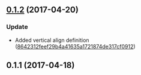 <a name="0.1.2"></a>
## [0.1.2](https://github.com/advanced-rest-client/anypoint-checkbox/compare/0.1.1...v0.1.2) (2017-04-20)


### Update

* Added vertical align definition ([8642312feef29b4a41635a1721874de317cf0912](https://github.com/advanced-rest-client/anypoint-checkbox/commit/8642312feef29b4a41635a1721874de317cf0912))



<a name="0.1.1"></a>
## 0.1.1 (2017-04-18)




